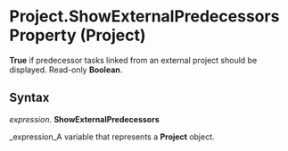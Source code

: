 
# Project.ShowExternalPredecessors Property (Project)

 **True** if predecessor tasks linked from an external project should be displayed. Read-only **Boolean**.


## Syntax

 _expression_. **ShowExternalPredecessors**

 _expression_A variable that represents a  **Project** object.

